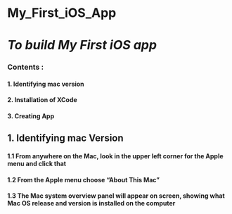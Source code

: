# My_First_iOS_App

<h1><i> To build My First iOS app </i></h1>

<h3> Contents : </h3>
<h4> 1. Identifying mac version </h4>
<h4> 2. Installation of XCode </h4>
<h4> 3. Creating App </h4>

<h2><b> 1. Identifying mac Version </b></h2>

<h4> 1.1 From anywhere on the Mac, look in the upper left corner for the Apple menu and click that </h4>

<h4> 1.2 From the Apple menu choose “About This Mac” </h4>

<h4> 1.3 The Mac system overview panel will appear on screen, showing what Mac OS release and version is installed on the computer </h4>






